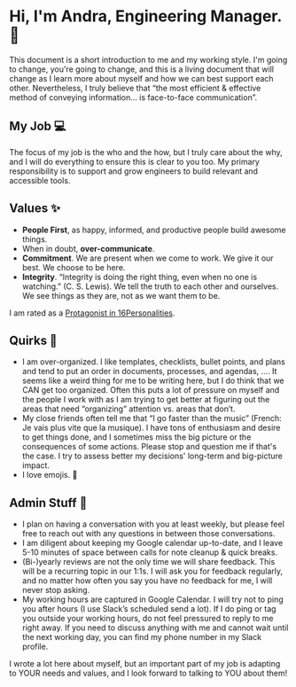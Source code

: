 # Hi, I'm Andra, Engineering Manager. 👋
This document is a short introduction to me and my working style. I'm going to change, you're going to change, and this is a living document that will change as I learn more about myself and how we can best support each other. Nevertheless, I truly believe that “the most efficient & effective method of conveying information… is face-to-face communication”.

## My Job 💻 
The focus of my job is the who and the how, but I truly care about the why, and I will do everything to ensure this is clear to you too.
My primary responsibility is to support and grow engineers to build relevant and accessible tools.

## Values ✨
- **People First**, as happy, informed, and productive people build awesome things. 
- When in doubt, **over-communicate**.
- **Commitment**. We are present when we come to work. We give it our best. We choose to be here. 
- **Integrity**. “Integrity is doing the right thing, even when no one is watching.” (C. S. Lewis). We tell the truth to each other and ourselves. We see things as they are, not as we want them to be.

I am rated as a [Protagonist in 16Personalities](https://www.16personalities.com/enfj-personality).

## Quirks 😬
- I am over-organized. I like templates, checklists, bullet points, and plans and tend to put an order in documents, processes, and agendas, …. It seems like a weird thing for me to be writing here, but I do think that we CAN get too organized. Often this puts a lot of pressure on myself and the people I work with as I am trying to get better at figuring out the areas that need “organizing” attention vs. areas that don’t.
- My close friends often tell me that “I go faster than the music” (French: Je vais plus vite que la musique). I have tons of enthusiasm and desire to get things done, and I sometimes miss the big picture or the consequences of some actions. Please stop and question me if that's the case. I try to assess better my decisions' long-term and big-picture impact.
- I love emojis. 🫶  

## Admin Stuff 💼
- I plan on having a conversation with you at least weekly, but please feel free to reach out with any questions in between those conversations. 
- I am diligent about keeping my Google calendar up-to-date, and I leave 5-10 minutes of space between calls for note cleanup & quick breaks.
- (Bi-)yearly reviews are not the only time we will share feedback. This will be a recurring topic in our 1:1s. I will ask you for feedback regularly, and no matter how often you say you have no feedback for me, I will never stop asking.
- My working hours are captured in Google Calendar. I will try not to ping you after hours (I use Slack’s scheduled send a lot). If I do ping or tag you outside your working hours, do not feel pressured to reply to me right away. If you need to discuss anything with me and cannot wait until the next working day, you can find my phone number in my Slack profile.

I wrote a lot here about myself, but an important part of my job is adapting to YOUR needs and values, and I look forward to talking to YOU about them!
